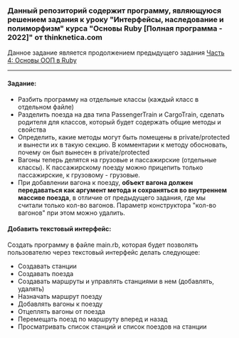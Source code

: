 ### Данный репозиторий содержит программу, являющуюся решением задания к уроку "Интерфейсы, наследование и полиморфизм" курса "Основы Ruby [Полная программа - 2022]" от thinknetica.com

Данное задание является продолжением предыдущего задания [Часть 4: Основы ООП в Ruby](https://github.com/Kosikus/Part-4-OOP-basics-in-Ruby)
____
#### Задание:
- Разбить программу на отдельные классы (каждый класс в отдельном файле)
- Разделить поезда на два типа PassengerTrain и CargoTrain, сделать родителя для классов, который будет содержать общие методы и свойства
- Определить, какие методы могут быть помещены в private/protected и вынести их в такую секцию. В комментарии к методу обосновать, почему он был вынесен в private/protected
- Вагоны теперь делятся на грузовые и пассажирские (отдельные классы). К пассажирскому поезду можно прицепить только пассажирские, к грузовому - грузовые. 
- При добавлении вагона к поезду, **объект вагона должен передаваться как аргумент метода и сохраняться во внутреннем массиве поезда**, в отличие от предыдущего задания, где мы считали только кол-во вагонов. Параметр конструктора "кол-во вагонов" при этом можно удалить.

#### Добавить текстовый интерфейс:
Создать программу в файле main.rb, которая будет позволять пользователю через текстовый интерфейс делать следующее:
- Создавать станции
- Создавать поезда
- Создавать маршруты и управлять станциями в нем (добавлять, удалять)
- Назначать маршрут поезду
- Добавлять вагоны к поезду
- Отцеплять вагоны от поезда
- Перемещать поезд по маршруту вперед и назад
- Просматривать список станций и список поездов на станции
